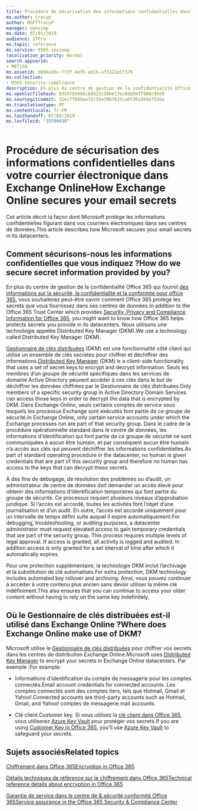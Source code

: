 ```yaml
---
title: Procédure de sécurisation des informations confidentielles dans votre courrier électronique dans Exchange Online
ms.author: tracyp
author: MSFTTracyP
manager: dansimp
ms.date: 07/01/2019
audience: ITPro
ms.topic: reference
ms.service: O365-seccomp
localization_priority: Normal
search.appverid:
- MET150
ms.assetid: 989ba10c-f73f-4efb-ad1b-af3322e5f376
ms.collection:
- M365-security-compliance
description: En plus du centre de gestion de la confidentialité Office 365 qui fournit des informations sur la sécurité, la confidentialité et la conformité pour Office 365, vous souhaiterez peut-être savoir comment Office 365 protège les secrets que vous fournissez dans ses centres de données. Nous utilisons une technologie appelée Distributed Key Manager (DKM).
ms.openlocfilehash: 8350785968c68b22c58be17ec68d94ff908c95d9
ms.sourcegitcommit: 32ecff689ae32c59a39b7633ca0f36a304e7516e
ms.translationtype: MT
ms.contentlocale: fr-FR
ms.lasthandoff: 07/09/2019
ms.locfileid: "35599430"
---
```

# <a name="how-exchange-online-secures-your-email-secrets"></a><span data-ttu-id="cd42d-104">Procédure de sécurisation des informations confidentielles dans votre courrier électronique dans Exchange Online</span><span class="sxs-lookup"><span data-stu-id="cd42d-104">How Exchange Online secures your email secrets</span></span>

<span data-ttu-id="cd42d-105">Cet article décrit la façon dont Microsoft protège les informations confidentielles figurant dans vos courriers électroniques dans ses centres de données.</span><span class="sxs-lookup"><span data-stu-id="cd42d-105">This article describes how Microsoft secures your email secrets in its datacenters.</span></span>
  
## <a name="how-do-we-secure-secret-information-provided-by-you"></a><span data-ttu-id="cd42d-106">Comment sécurisons-nous les informations confidentielles que vous indiquez ?</span><span class="sxs-lookup"><span data-stu-id="cd42d-106">How do we secure secret information provided by you?</span></span>

<span data-ttu-id="cd42d-107">En plus du centre de gestion de la confidentialité Office 365 qui fournit [des informations sur la sécurité, la confidentialité et la conformité pour office 365](https://go.microsoft.com/fwlink/?linkid=874644), vous souhaiterez peut-être savoir comment Office 365 protège les secrets que vous fournissez dans ses centres de données.</span><span class="sxs-lookup"><span data-stu-id="cd42d-107">In addition to the Office 365 Trust Center which provides [Security, Privacy and Compliance Information for Office 365](https://go.microsoft.com/fwlink/?linkid=874644), you might want to know how Office 365 helps protects secrets you provide in its datacenters.</span></span> <span data-ttu-id="cd42d-108">Nous utilisons une technologie appelée Distributed Key Manager (DKM).</span><span class="sxs-lookup"><span data-stu-id="cd42d-108">We use a technology called Distributed Key Manager (DKM).</span></span>
  
<span data-ttu-id="cd42d-109">[Gestionnaire de clés distribuées](office-365-bitlocker-and-distributed-key-manager-for-encryption.md) (DKM) est une fonctionnalité côté client qui utilise un ensemble de clés secrètes pour chiffrer et déchiffrer des informations.</span><span class="sxs-lookup"><span data-stu-id="cd42d-109">[Distributed Key Manager](office-365-bitlocker-and-distributed-key-manager-for-encryption.md) (DKM) is a client-side functionality that uses a set of secret keys to encrypt and decrypt information.</span></span> <span data-ttu-id="cd42d-110">Seuls les membres d’un groupe de sécurité spécifiques dans les services de domaine Active Directory peuvent accéder à ces clés dans le but de déchiffrer les données chiffrées par le Gestionnaire de clés distribuées.</span><span class="sxs-lookup"><span data-stu-id="cd42d-110">Only members of a specific security group in Active Directory Domain Services can access those keys in order to decrypt the data that is encrypted by DKM.</span></span> <span data-ttu-id="cd42d-111">Dans Exchange Online, seuls certains comptes de service sous lesquels les processus Exchange sont exécutés font partie de ce groupe de sécurité.</span><span class="sxs-lookup"><span data-stu-id="cd42d-111">In Exchange Online, only certain service accounts under which the Exchange processes run are part of that security group.</span></span> <span data-ttu-id="cd42d-112">Dans le cadre de la procédure opérationnelle standard dans le centre de données, les informations d’identification qui font partie de ce groupe de sécurité ne sont communiquées à aucun être humain, et par conséquent aucun être humain n’a accès aux clés qui peuvent déchiffrer les informations confidentielles.</span><span class="sxs-lookup"><span data-stu-id="cd42d-112">As part of standard operating procedure in the datacenter, no human is given credentials that are part of this security group and therefore no human has access to the keys that can decrypt these secrets.</span></span>
  
<span data-ttu-id="cd42d-p104">À des fins de débogage, de résolution des problèmes ou d’audit, un administrateur de centre de données doit demander un accès élevé pour obtenir des informations d’identification temporaires qui font partie du groupe de sécurité. Ce processus requiert plusieurs niveaux d’approbation juridique. Si l’accès est accordé, toutes les activités font l’objet d’une journalisation et d’un audit. En outre, l’accès est accordé uniquement pour un intervalle de temps défini suite auquel il expire automatiquement.</span><span class="sxs-lookup"><span data-stu-id="cd42d-p104">For debugging, troubleshooting, or auditing purposes, a datacenter administrator must request elevated access to gain temporary credentials that are part of the security group. This process requires multiple levels of legal approval. If access is granted, all activity is logged and audited. In addition access is only granted for a set interval of time after which it automatically expires.</span></span>
  
<span data-ttu-id="cd42d-117">Pour une protection supplémentaire, la technologie DKM inclut l’archivage et la substitution de clé automatisés.</span><span class="sxs-lookup"><span data-stu-id="cd42d-117">For extra protection, DKM technology includes automated key rollover and archiving.</span></span> <span data-ttu-id="cd42d-118">Ainsi, vous pouvez continuer à accéder à votre contenu plus ancien sans devoir utiliser la même clé indéfiniment.</span><span class="sxs-lookup"><span data-stu-id="cd42d-118">This also ensures that you can continue to access your older content without having to rely on the same key indefinitely.</span></span>
  
## <a name="where-does-exchange-online-make-use-of-dkm"></a><span data-ttu-id="cd42d-119">Où le Gestionnaire de clés distribuées est-il utilisé dans Exchange Online ?</span><span class="sxs-lookup"><span data-stu-id="cd42d-119">Where does Exchange Online make use of DKM?</span></span>

<span data-ttu-id="cd42d-120">Microsoft utilise le [Gestionnaire de clés distribuées](office-365-bitlocker-and-distributed-key-manager-for-encryption.md) pour chiffrer vos secrets dans les centres de distribution Exchange Online.</span><span class="sxs-lookup"><span data-stu-id="cd42d-120">Microsoft uses [Distributed Key Manager](office-365-bitlocker-and-distributed-key-manager-for-encryption.md) to encrypt your secrets in Exchange Online datacenters.</span></span> <span data-ttu-id="cd42d-121">Par exemple :</span><span class="sxs-lookup"><span data-stu-id="cd42d-121">For example:</span></span>
  
- <span data-ttu-id="cd42d-122">Informations d’identification du compte de messagerie pour les comptes connectés.</span><span class="sxs-lookup"><span data-stu-id="cd42d-122">Email account credentials for connected accounts.</span></span> <span data-ttu-id="cd42d-123">Les comptes connectés sont des comptes tiers, tels que Hotmail, Gmail et Yahoo!.</span><span class="sxs-lookup"><span data-stu-id="cd42d-123">Connected accounts are third-party accounts such as Hotmail, Gmail, and Yahoo!</span></span> <span data-ttu-id="cd42d-124">comptes de messagerie.</span><span class="sxs-lookup"><span data-stu-id="cd42d-124">mail accounts.</span></span>
    
- <span data-ttu-id="cd42d-125">Clé client.</span><span class="sxs-lookup"><span data-stu-id="cd42d-125">Customer key.</span></span> <span data-ttu-id="cd42d-126">Si vous utilisez la [clé client dans Office 365](controlling-your-data-using-customer-key.md), vous utiliserez [Azure Key Vault](https://docs.microsoft.com/azure/key-vault/key-vault-whatis) pour protéger vos secrets.</span><span class="sxs-lookup"><span data-stu-id="cd42d-126">If you are using [Customer Key in Office 365](controlling-your-data-using-customer-key.md), you'll use [Azure Key Vault](https://docs.microsoft.com/azure/key-vault/key-vault-whatis) to safeguard your secrets.</span></span>
    
## <a name="related-topics"></a><span data-ttu-id="cd42d-127">Sujets associés</span><span class="sxs-lookup"><span data-stu-id="cd42d-127">Related topics</span></span>

[<span data-ttu-id="cd42d-128">Chiffrement dans Office 365</span><span class="sxs-lookup"><span data-stu-id="cd42d-128">Encryption in Office 365</span></span>](encryption.md)
  
[<span data-ttu-id="cd42d-129">Détails techniques de référence sur le chiffrement dans Office 365</span><span class="sxs-lookup"><span data-stu-id="cd42d-129">Technical reference details about encryption in Office 365</span></span>](technical-reference-details-about-encryption.md)
  
[<span data-ttu-id="cd42d-130">Garantie de service dans le centre de &amp; sécurité conformité Office 365</span><span class="sxs-lookup"><span data-stu-id="cd42d-130">Service assurance in the Office 365 Security &amp; Compliance Center</span></span>](https://go.microsoft.com/fwlink/?linkid=874645)
  

